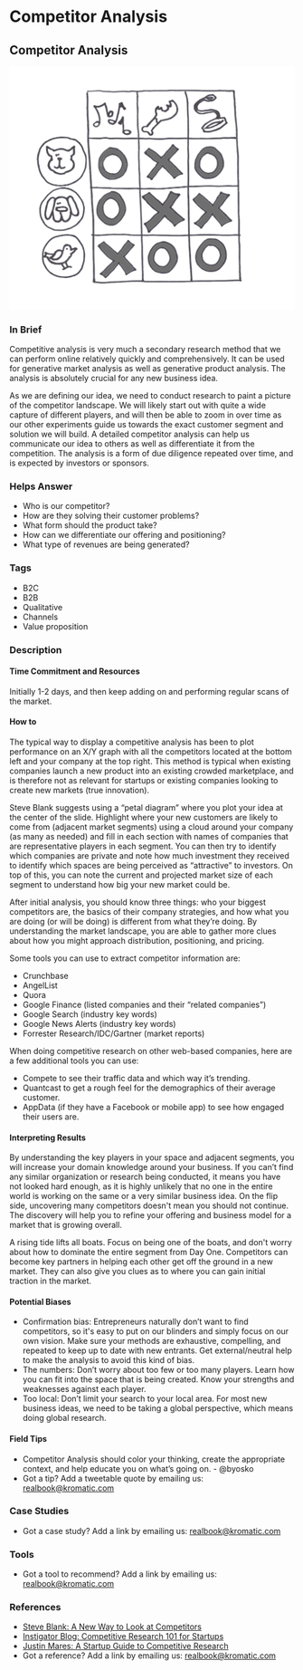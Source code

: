 # Competitor Analysis

## Competitor Analysis

![](../.gitbook/assets/illustration-competitor-analysis-real-startup-book.png)

### In Brief

Competitive analysis is very much a secondary research method that we can perform online relatively quickly and comprehensively. It can be used for generative market analysis as well as generative product analysis. The analysis is absolutely crucial for any new business idea.

As we are defining our idea, we need to conduct research to paint a picture of the competitor landscape. We will likely start out with quite a wide capture of different players, and will then be able to zoom in over time as our other experiments guide us towards the exact customer segment and solution we will build. A detailed competitor analysis can help us communicate our idea to others as well as differentiate it from the competition. The analysis is a form of due diligence repeated over time, and is expected by investors or sponsors.

### Helps Answer

* Who is our competitor?
* How are they solving their customer problems?
* What form should the product take?
* How can we differentiate our offering and positioning?
* What type of revenues are being generated?

### Tags

* B2C
* B2B
* Qualitative
* Channels
* Value proposition

### Description

#### Time Commitment and Resources

Initially 1-2 days, and then keep adding on and performing regular scans of the market.

#### How to

The typical way to display a competitive analysis has been to plot performance on an X/Y graph with all the competitors located at the bottom left and your company at the top right. This method is typical when existing companies launch a new product into an existing crowded marketplace, and is therefore not as relevant for startups or existing companies looking to create new markets \(true innovation\). 

Steve Blank suggests using a “petal diagram” where you plot your idea at the center of the slide. Highlight where your new customers are likely to come from \(adjacent market segments\) using a cloud around your company \(as many as needed\) and fill in each section with names of companies that are representative players in each segment. You can then try to identify which companies are private and note how much investment they received to identify which spaces are being perceived as “attractive” to investors. On top of this, you can note the current and projected market size of each segment to understand how big your new market could be.

After initial analysis, you should know three things: who your biggest competitors are, the basics of their company strategies, and how what you are doing \(or will be doing\) is different from what they’re doing. By understanding the market landscape, you are able to gather more clues about how you might approach distribution, positioning, and pricing.

Some tools you can use to extract competitor information are:

* Crunchbase
* AngelList
* Quora
* Google Finance \(listed companies and their “related companies”\)
* Google Search \(industry key words\)
* Google News Alerts \(industry key words\) 
* Forrester Research/IDC/Gartner \(market reports\)

When doing competitive research on other web-based companies, here are a few additional tools you can use:

* Compete to see their traffic data and which way it’s trending.
* Quantcast to get a rough feel for the demographics of their average customer.
* AppData \(if they have a Facebook or mobile app\) to see how engaged their users are.

#### Interpreting Results

By understanding the key players in your space and adjacent segments, you will increase your domain knowledge around your business. If you can’t find any similar organization or research being conducted, it means you have not looked hard enough, as it is highly unlikely that no one in the entire world is working on the same or a very similar business idea. On the flip side, uncovering many competitors doesn't mean you should not continue. The discovery will help you to refine your offering and business model for a market that is growing overall.

A rising tide lifts all boats. Focus on being one of the boats, and don't worry about how to dominate the entire segment from Day One. Competitors can become key partners in helping each other get off the ground in a new market. They can also give you clues as to where you can gain initial traction in the market.

#### Potential Biases

* Confirmation bias: Entrepreneurs naturally don’t want to find competitors, so it's easy to put on our blinders and simply focus on our own vision. Make sure your methods are exhaustive, compelling, and repeated to keep up to date with new entrants. Get external/neutral help to make the analysis to avoid this kind of bias.
* The numbers: Don’t worry about too few or too many players. Learn how you can fit into the space that is being created. Know your strengths and weaknesses against each player. 
* Too local: Don’t limit your search to your local area. For most new business ideas, we need to be taking a global perspective, which means doing global research. 

#### Field Tips

* Competitor Analysis should color your thinking, create the appropriate context, and help educate you on what’s going on. - @byosko
* Got a tip? Add a tweetable quote by emailing us: [realbook@kromatic.com](mailto:realbook@kromatic.com)

### Case Studies

* Got a case study? Add a link by emailing us: [realbook@kromatic.com](mailto:realbook@kromatic.com)

### Tools

* Got a tool to recommend? Add a link by emailing us: [realbook@kromatic.com](mailto:realbook@kromatic.com)

### References

* [Steve Blank: A New Way to Look at Competitors](https://steveblank.com/2013/11/08/a-new-way-to-look-at-competitors/)
* [Instigator Blog: Competitive Research 101 for Startups](http://www.instigatorblog.com/competitive-research-101-for-startups/2011/08/30/)
* [Justin Mares: A Startup Guide to Competitive Research](http://justinmares.com/a-startup-guide-to-competitive-research/)
* Got a reference? Add a link by emailing us: [realbook@kromatic.com](mailto:realbook@kromatic.com)

